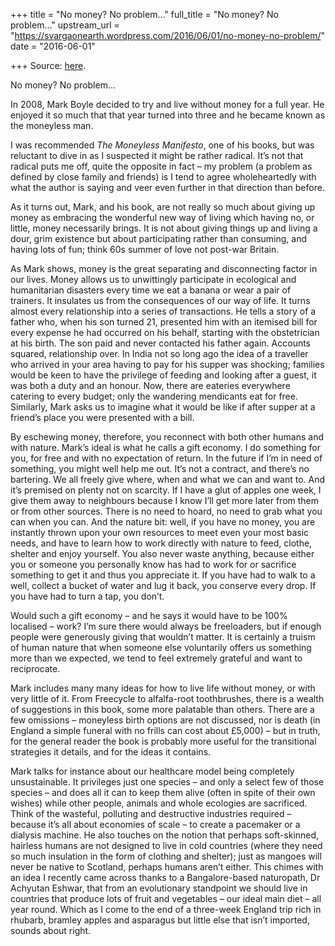 +++
title = "No money? No problem…"
full_title = "No money? No problem…"
upstream_url = "https://svargaonearth.wordpress.com/2016/06/01/no-money-no-problem/"
date = "2016-06-01"

+++
Source: [here](https://svargaonearth.wordpress.com/2016/06/01/no-money-no-problem/).

No money? No problem…

In 2008, Mark Boyle decided to try and live without money for a full year. He enjoyed it so much that that year turned into three and he became known as the moneyless man.

I was recommended *The Moneyless Manifesto*, one of his books, but was reluctant to dive in as I suspected it might be rather radical. It’s not that radical puts me off, quite the opposite in fact – my problem (a problem as defined by close family and friends) is I tend to agree wholeheartedly with what the author is saying and veer even further in that direction than before.

As it turns out, Mark, and his book, are not really so much about giving up money as embracing the wonderful new way of living which having no, or little, money necessarily brings. It is not about giving things up and living a dour, grim existence but about participating rather than consuming, and having lots of fun; think 60s summer of love not post-war Britain.

As Mark shows, money is the great separating and disconnecting factor in our lives. Money allows us to unwittingly participate in ecological and humanitarian disasters every time we eat a banana or wear a pair of trainers. It insulates us from the consequences of our way of life. It turns almost every relationship into a series of transactions. He tells a story of a father who, when his son turned 21, presented him with an itemised bill for every expense he had occurred on his behalf, starting with the obstetrician at his birth. The son paid and never contacted his father again. Accounts squared, relationship over. In India not so long ago the idea of a traveller who arrived in your area having to pay for his supper was shocking; families would be keen to have the privilege of feeding and looking after a guest, it was both a duty and an honour. Now, there are eateries everywhere catering to every budget; only the wandering mendicants eat for free. Similarly, Mark asks us to imagine what it would be like if after supper at a friend’s place you were presented with a bill.

By eschewing money, therefore, you reconnect with both other humans and with nature. Mark’s ideal is what he calls a gift economy. I do something for you, for free and with no expectation of return. In the future if I’m in need of something, you might well help me out. It’s not a contract, and there’s no bartering. We all freely give where, when and what we can and want to. And it’s premised on plenty not on scarcity. If I have a glut of apples one week, I give them away to neighbours because I know I’ll get more later from them or from other sources. There is no need to hoard, no need to grab what you can when you can. And the nature bit: well, if you have no money, you are instantly thrown upon your own resources to meet even your most basic needs, and have to learn how to work directly with nature to feed, clothe, shelter and enjoy yourself. You also never waste anything, because either you or someone you personally know has had to work for or sacrifice something to get it and thus you appreciate it. If you have had to walk to a well, collect a bucket of water and lug it back, you conserve every drop. If you have had to turn a tap, you don’t.

Would such a gift economy – and he says it would have to be 100% localised – work? I’m sure there would always be freeloaders, but if enough people were generously giving that wouldn’t matter. It is certainly a truism of human nature that when someone else voluntarily offers us something more than we expected, we tend to feel extremely grateful and want to reciprocate.

Mark includes many many ideas for how to live life without money, or with very little of it. From Freecycle to alfalfa-root toothbrushes, there is a wealth of suggestions in this book, some more palatable than others. There are a few omissions – moneyless birth options are not discussed, nor is death (in England a simple funeral with no frills can cost about £5,000) – but in truth, for the general reader the book is probably more useful for the transitional strategies it details, and for the ideas it contains.

Mark talks for instance about our healthcare model being completely unsustainable. It privileges just one species – and only a select few of those species – and does all it can to keep them alive (often in spite of their own wishes) while other people, animals and whole ecologies are sacrificed. Think of the wasteful, polluting and destructive industries required – because it’s all about economies of scale – to create a pacemaker or a dialysis machine. He also touches on the notion that perhaps soft-skinned, hairless humans are not designed to live in cold countries (where they need so much insulation in the form of clothing and shelter); just as mangoes will never be native to Scotland, perhaps humans aren’t either. This chimes with an idea I recently came across thanks to a Bangalore-based naturopath, Dr Achyutan Eshwar, that from an evolutionary standpoint we should live in countries that produce lots of fruit and vegetables – our ideal main diet – all year round. Which as I come to the end of a three-week England trip rich in rhubarb, bramley apples and asparagus but little else that isn’t imported, sounds about right.
